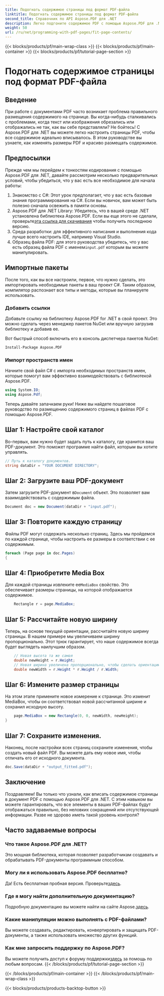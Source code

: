 ```yaml
---
title: Подогнать содержимое страницы под формат PDF-файла
linktitle: Подогнать содержимое страницы под формат PDF-файла
second_title: Справочник по API Aspose.PDF для .NET
description: Легко подгоните содержимое PDF с помощью Aspose.PDF для .NET. Это руководство предоставляет подробный пошаговый подход к достижению оптимальной компоновки страницы.
weight: 50
url: /ru/net/programming-with-pdf-pages/fit-page-contents/
---
```


{{< blocks/products/pf/main-wrap-class >}}
{{< blocks/products/pf/main-container >}}
{{< blocks/products/pf/tutorial-page-section >}}

# Подогнать содержимое страницы под формат PDF-файла

## Введение

При работе с документами PDF часто возникает проблема правильного размещения содержимого на странице. Вы когда-нибудь сталкивались с проблемами, когда текст или изображения обрезались или отображались не так, как вы себе представляли? Не бойтесь! С Aspose.PDF для .NET вы можете легко настроить страницы PDF, чтобы все содержимое идеально вписывалось. В этом руководстве вы узнаете, как изменять размеры PDF и красиво размещать содержимое.

## Предпосылки

Прежде чем мы перейдем к тонкостям кодирования с помощью Aspose.PDF для .NET, давайте рассмотрим несколько предварительных условий, чтобы убедиться, что у вас есть все необходимое для начала работы:

1. Знакомство с C#: Этот урок предполагает, что у вас есть базовые знания программирования на C#. Если вы новичок, вам может быть полезно сначала освежить в памяти основы.
2.  Aspose.PDF для .NET Library: Убедитесь, что в вашей среде .NET установлена библиотека Aspose.PDF. Если вы еще этого не сделали, проверьте[эта ссылка для скачивания](https://releases.aspose.com/pdf/net/) чтобы получить последнюю версию.
3. Среда разработки: для эффективного написания и выполнения кода лучше всего настроить IDE, например Visual Studio.
4.  Образец файла PDF: для этого руководства убедитесь, что у вас есть образец файла PDF с именем`input.pdf` которым вы можете манипулировать.

## Импортные пакеты

После того, как вы все настроили, первое, что нужно сделать, это импортировать необходимые пакеты в ваш проект C#. Таким образом, компилятор распознает все типы и методы, которые вы планируете использовать.

### Добавить ссылки

Добавьте ссылку на библиотеку Aspose.PDF for .NET в свой проект. Это можно сделать через менеджер пакетов NuGet или вручную загрузив библиотеку и добавив ее.

Вот быстрый способ включить его в консоль диспетчера пакетов NuGet:

```bash
Install-Package Aspose.PDF
```

### Импорт пространств имен

Начните свой файл C# с импорта необходимых пространств имен, которые помогут вам эффективно взаимодействовать с библиотекой Aspose.PDF.

```csharp
using System.IO;
using Aspose.Pdf;
```

Теперь давайте запачкаем руки! Ниже вы найдете пошаговое руководство по размещению содержимого страниц в файлах PDF с помощью Aspose.PDF.

## Шаг 1: Настройте свой каталог

Во-первых, вам нужно будет задать путь к каталогу, где хранится ваш PDF-документ. Это поможет программе найти файл, которым вы хотите управлять.

```csharp
// Путь к каталогу документов.
string dataDir = "YOUR DOCUMENT DIRECTORY";
```

## Шаг 2: Загрузите ваш PDF-документ

 Затем загрузите PDF-документ в`Document` объект. Это позволяет вам взаимодействовать с содержимым файла.

```csharp
Document doc = new Document(dataDir + "input.pdf");
```

## Шаг 3: Повторите каждую страницу

Файлы PDF могут содержать несколько страниц. Здесь мы пройдемся по каждой странице, чтобы настроить ее размеры в соответствии с ее содержимым.

```csharp
foreach (Page page in doc.Pages)
{
```

## Шаг 4: Приобретите Media Box

 Для каждой страницы извлеките ее`MediaBox` свойство. Это обеспечивает размеры страницы, на которой отображается содержимое.

```csharp
    Rectangle r = page.MediaBox;
```

## Шаг 5: Рассчитайте новую ширину

Теперь, на основе текущей ориентации, рассчитайте новую ширину страницы. В нашем примере мы увеличиваем ширину пропорционально. Этот трюк гарантирует, что наше содержимое всегда будет выглядеть наилучшим образом.

```csharp
    // Новая высота та же самая
    double newHeight = r.Height;
    // Новая ширина увеличена пропорционально, чтобы сделать ориентацию альбомной.
    double newWidth = r.Height * r.Height / r.Width;
```

## Шаг 6: Измените размер страницы

На этом этапе примените новое измерение к странице. Это изменит MediaBox, чтобы он соответствовал новой рассчитанной ширине и сохранил исходную высоту.

```csharp
    page.MediaBox = new Rectangle(0, 0, newWidth, newHeight);
}
```

## Шаг 7: Сохраните изменения.

Наконец, после настройки всех страниц сохраните изменения, чтобы создать новый файл PDF. Вы можете дать ему новое имя, чтобы отличать его от исходного документа.

```csharp
doc.Save(dataDir + "output_fitted.pdf");
```

## Заключение

Поздравляем! Вы только что узнали, как вписать содержимое страницы в документ PDF с помощью Aspose.PDF для .NET. С этим навыком вы можете гарантировать, что все элементы в ваших PDF-файлах будут отображаться правильно, без неловких сокращений или отсутствующей информации. Разве не здорово иметь такой уровень контроля?

## Часто задаваемые вопросы

### Что такое Aspose.PDF для .NET?
Это мощная библиотека, которая позволяет разработчикам создавать и обрабатывать PDF-документы программным способом.

### Могу ли я использовать Aspose.PDF бесплатно?
 Да! Есть бесплатная пробная версия. Проверьте[здесь](https://releases.aspose.com/).

### Где я могу найти дополнительную документацию?
 Подробную документацию вы можете найти на сайте Aspose.[здесь](https://reference.aspose.com/pdf/net/).

### Какие манипуляции можно выполнять с PDF-файлами?
Вы можете создавать, редактировать, конвертировать и защищать PDF-документы, а также использовать множество других функций.

### Как мне запросить поддержку по Aspose.PDF?
 Вы можете получить доступ к форуму поддержки[здесь](https://forum.aspose.com/c/pdf/10) за помощь по любым вопросам.
{{< /blocks/products/pf/tutorial-page-section >}}

{{< /blocks/products/pf/main-container >}}
{{< /blocks/products/pf/main-wrap-class >}}

{{< blocks/products/products-backtop-button >}}
